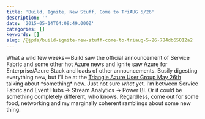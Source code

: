 ```yaml
---
title: 'Build, Ignite, New Stuff, Come to TriAUG 5/26'
description: ''
date: '2015-05-14T04:09:49.000Z'
categories: []
keywords: []
slug: /@jpda/build-ignite-new-stuff-come-to-triaug-5-26-784db65012a2
---
```


What a wild few weeks — Build saw the official announcement of Service Fabric and some other hot Azure news and Ignite saw Azure for Enterprise/Azure Stack and loads of other announcements. Busily digesting everything new, but I’ll be at the [Triangle Azure User Group May 26th](http://www.meetup.com/Triangle-Azure-User-Group-TriAUG/events/222519224/?a=socialmedia) talking about \*something\* new. Just not sure _what_ yet. I’m between Service Fabric and Event Hubs → Stream Analytics → Power BI. Or it could be something completely different, who knows. Regardless, come out for some food, networking and my marginally coherent ramblings about some new thing.